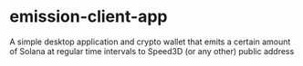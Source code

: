# emission-client-app
A simple desktop application and crypto wallet that emits a certain amount of Solana at regular time intervals to Speed3D (or any other) public address
